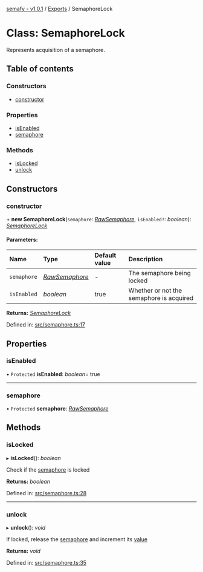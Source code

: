 [semafy - v1.0.1](../README.md) / [Exports](../modules.md) / SemaphoreLock

# Class: SemaphoreLock

Represents acquisition of a semaphore.

## Table of contents

### Constructors

- [constructor](semaphorelock.md#constructor)

### Properties

- [isEnabled](semaphorelock.md#isenabled)
- [semaphore](semaphorelock.md#semaphore)

### Methods

- [isLocked](semaphorelock.md#islocked)
- [unlock](semaphorelock.md#unlock)

## Constructors

### constructor

\+ **new SemaphoreLock**(`semaphore`: [*RawSemaphore*](rawsemaphore.md), `isEnabled?`: *boolean*): [*SemaphoreLock*](semaphorelock.md)

#### Parameters:

| Name | Type | Default value | Description |
| :------ | :------ | :------ | :------ |
| `semaphore` | [*RawSemaphore*](rawsemaphore.md) | - | The semaphore being locked |
| `isEnabled` | *boolean* | true | Whether or not the semaphore is acquired |

**Returns:** [*SemaphoreLock*](semaphorelock.md)

Defined in: [src/semaphore.ts:17](https://github.com/havelessbemore/semafy/blob/47ff01d/src/semaphore.ts#L17)

## Properties

### isEnabled

• `Protected` **isEnabled**: *boolean*= true

___

### semaphore

• `Protected` **semaphore**: [*RawSemaphore*](rawsemaphore.md)

## Methods

### isLocked

▸ **isLocked**(): *boolean*

Check if the [semaphore](semaphorelock.md#semaphore) is locked

**Returns:** *boolean*

Defined in: [src/semaphore.ts:28](https://github.com/havelessbemore/semafy/blob/47ff01d/src/semaphore.ts#L28)

___

### unlock

▸ **unlock**(): *void*

If locked, release the [semaphore](semaphorelock.md#semaphore) and increment its [value](semaphore.md#value)

**Returns:** *void*

Defined in: [src/semaphore.ts:35](https://github.com/havelessbemore/semafy/blob/47ff01d/src/semaphore.ts#L35)
